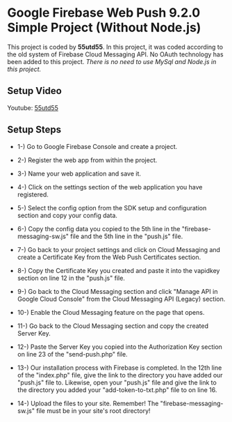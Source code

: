 ﻿# Google Firebase Web Push 9.2.0 Simple Project (Without Node.js)
This project is coded by **55utd55**. In this project, it was coded according to the old system of Firebase Cloud Messaging API. No OAuth technology has been added to this project. 
*There is no need to use MySql and Node.js in this project.*

## Setup Video
Youtube: [55utd55](https://www.youtube.com/watch?v=ngLy48498-0)

## Setup Steps

- 1-) Go to Google Firebase Console and create a project.

- 2-) Register the web app from within the project.

- 3-) Name your web application and save it.

- 4-) Click on the settings section of the web application you have registered.

- 5-) Select the config option from the SDK setup and configuration section and copy your config data.

- 6-) Copy the config data you copied to the 5th line in the "firebase-messaging-sw.js" file and the 5th line in the "push.js" file.

- 7-) Go back to your project settings and click on Cloud Messaging and create a Certificate Key from the Web Push Certificates section.

- 8-) Copy the Certificate Key you created and paste it into the vapidkey section on line 12 in the "push.js" file.

- 9-) Go back to the Cloud Messaging section and click "Manage API in Google Cloud Console" from the Cloud Messaging API (Legacy) section.

- 10-) Enable the Cloud Messaging feature on the page that opens.

- 11-) Go back to the Cloud Messaging section and copy the created Server Key.

- 12-) Paste the Server Key you copied into the Authorization Key section on line 23 of the "send-push.php" file.

- 13-) Our installation process with Firebase is completed. In the 12th line of the "index.php" file, give the link to the directory you have added our "push.js" file to. Likewise, open your "push.js" file and give the link to the directory you added your "add-token-to-txt.php" file to on line 16.

- 14-) Upload the files to your site. Remember! The "firebase-messaging-sw.js" file must be in your site's root directory!
